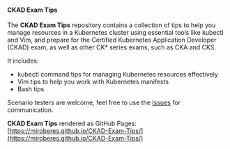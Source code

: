 #### CKAD Exam Tips

The **CKAD Exam Tips** repository contains a collection of tips to help you manage resources in a Kubernetes cluster using essential tools like kubectl and Vim, and prepare for the Certified Kubernetes Application Developer (CKAD) exam, as well as other CK* series exams, such as CKA and CKS.

It includes:

- kubectl command tips for managing Kubernetes resources effectively
- Vim tips to help you work with Kubernetes manifests
- Bash tips

Scenario testers are welcome, feel free to use the [Issues](https://github.com/miroberes/CKAD-Exam-Tips/issues) for communication.

**CKAD Exam Tips** rendered as GitHub Pages: [https://miroberes.github.io/CKAD-Exam-Tips/](https://miroberes.github.io/CKAD-Exam-Tips/)
